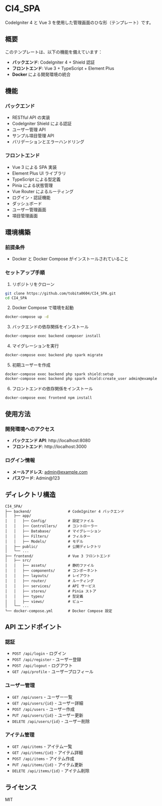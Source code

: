 # CI4_SPA
CodeIgniter 4 と Vue 3 を使用した管理画面のひな形（テンプレート）です。

## 概要

このテンプレートは、以下の機能を備えています：

- **バックエンド**: CodeIgniter 4 + Shield 認証
- **フロントエンド**: Vue 3 + TypeScript + Element Plus
- **Docker** による開発環境の統合

## 機能

### バックエンド

- RESTful API の実装
- CodeIgniter Shield による認証
- ユーザー管理 API
- サンプル項目管理 API
- バリデーションとエラーハンドリング

### フロントエンド

- Vue 3 による SPA 実装
- Element Plus UI ライブラリ
- TypeScript による型定義
- Pinia による状態管理
- Vue Router によるルーティング
- ログイン・認証機能
- ダッシュボード
- ユーザー管理画面
- 項目管理画面

## 環境構築

### 前提条件

- Docker と Docker Compose がインストールされていること

### セットアップ手順

1. リポジトリをクローン
```bash
git clone https://github.com/tobita0604/CI4_SPA.git
cd CI4_SPA
```

2. Docker Compose で環境を起動
```bash
docker-compose up -d
```

3. バックエンドの依存関係をインストール
```bash
docker-compose exec backend composer install
```

4. マイグレーションを実行
```bash
docker-compose exec backend php spark migrate
```

5. 初期ユーザーを作成
```bash
docker-compose exec backend php spark shield:setup
docker-compose exec backend php spark shield:create_user admin@example.com admin Admin@123
```

6. フロントエンドの依存関係をインストール
```bash
docker-compose exec frontend npm install
```

## 使用方法

### 開発環境へのアクセス

- **バックエンド API**: http://localhost:8080
- **フロントエンド**: http://localhost:3000

### ログイン情報

- **メールアドレス**: admin@example.com
- **パスワード**: Admin@123

## ディレクトリ構造

```
CI4_SPA/
├── backend/                 # CodeIgniter 4 バックエンド
│   ├── app/
│   │   ├── Config/          # 設定ファイル
│   │   ├── Controllers/     # コントローラー
│   │   ├── Database/        # マイグレーション
│   │   ├── Filters/         # フィルター
│   │   ├── Models/          # モデル
│   ├── public/              # 公開ディレクトリ
│   └── ...
├── frontend/                # Vue 3 フロントエンド
│   ├── src/
│   │   ├── assets/          # 静的ファイル
│   │   ├── components/      # コンポーネント
│   │   ├── layouts/         # レイアウト
│   │   ├── router/          # ルーティング
│   │   ├── services/        # API サービス
│   │   ├── stores/          # Pinia ストア
│   │   ├── types/           # 型定義
│   │   ├── views/           # ビュー
│   └── ...
└── docker-compose.yml       # Docker Compose 設定
```

## API エンドポイント

### 認証

- `POST /api/login` - ログイン
- `POST /api/register` - ユーザー登録
- `POST /api/logout` - ログアウト
- `GET /api/profile` - ユーザープロフィール

### ユーザー管理

- `GET /api/users` - ユーザー一覧
- `GET /api/users/{id}` - ユーザー詳細
- `POST /api/users` - ユーザー作成
- `PUT /api/users/{id}` - ユーザー更新
- `DELETE /api/users/{id}` - ユーザー削除

### アイテム管理

- `GET /api/items` - アイテム一覧
- `GET /api/items/{id}` - アイテム詳細
- `POST /api/items` - アイテム作成
- `PUT /api/items/{id}` - アイテム更新
- `DELETE /api/items/{id}` - アイテム削除

## ライセンス

MIT

